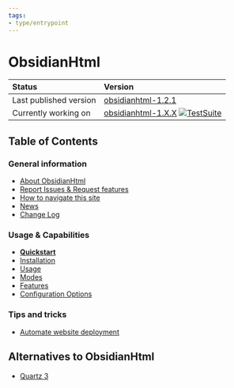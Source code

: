 ```yaml
---
tags:
- type/entrypoint
---
```

   
# ObsidianHtml   
| Status | Version|   
| :------ | :---|    
| Last published version | [obsidianhtml-1.2.1](https://pypi.org/project/obsidianhtml/) |   
| Currently working on | [obsidianhtml-1.X.X](https://github.com/obsidian-html/obsidian-html/issues)  [![TestSuite](https://github.com/obsidian-html/obsidian-html/actions/workflows/test.yml/badge.svg)](https://github.com/obsidian-html/obsidian-html/actions/workflows/test.yml)|   
   
## Table of Contents   
### General information   
   
- [About ObsidianHtml](./General%20Information/About%20ObsidianHtml.md)   
- [Report Issues & Request features](./General%20Information/Report%20Issues%20%26%20Request%20features.md)   
- [How to navigate this site](./General%20Information/HTML%20tweaks.md)   
- [News](./MOCs/News.md)   
- [Change Log](./Change%20Log.md)   
   
### Usage & Capabilities   
   
- **[Quickstart](./Instructions/Quickstart.md)**   
- [Installation](./Instructions/Installation.md)   
- [Usage](./Instructions/Usage.md)   
- [Modes](./Configurations/Modes.md)   
- [Features](./MOCs/Features.md)   
- [Configuration Options](./Configurations/Configuration%20Options.md)   
   
### Tips and tricks   
   
- [Automate website deployment](./MOCs/Automate%20website%20deployment.md)    
   
## Alternatives to ObsidianHtml   
   
- [Quartz 3](./Alternatives/Quartz%203.md)
